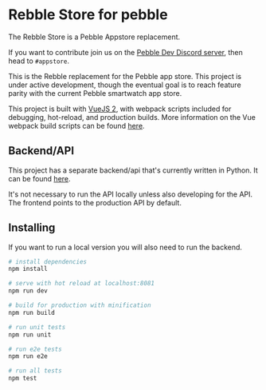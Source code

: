 # Rebble Store for pebble

The Rebble Store is a Pebble Appstore replacement.

If you want to contribute join us on the [Pebble Dev Discord server](http://discord.gg/aRUAYFN), then head to `#appstore`.

This is the Rebble replacement for the Pebble app store. This project is under active development, though the eventual goal is to reach feature parity with the current Pebble smartwatch app store.

This project is built with [VueJS 2](https://vuejs.org/), with webpack scripts included for debugging, hot-reload, and production builds. More information on the Vue webpack build scripts can be found [here](https://github.com/vuejs-templates/webpack).

## Backend/API

This project has a separate backend/api that's currently written in Python. It can be found [here](https://github.com/pebble-dev/rebble-appstore-api).

It's not necessary to run the API locally unless also developing for the API. The frontend points to the production API by default.

## Installing

If you want to run a local version you will also need to run the backend.

``` bash
# install dependencies
npm install

# serve with hot reload at localhost:8081
npm run dev

# build for production with minification
npm run build

# run unit tests
npm run unit

# run e2e tests
npm run e2e

# run all tests
npm test
```
